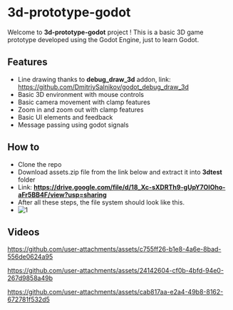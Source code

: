 # 3d-prototype-godot

Welcome to **3d-prototype-godot** project ! This is a basic 3D game prototype developed using the Godot Engine, just to learn Godot.

## Features

- Line drawing thanks to **debug_draw_3d** addon, link: https://github.com/DmitriySalnikov/godot_debug_draw_3d
- Basic 3D environment with mouse controls
- Basic camera movement with clamp features
- Zoom in and zoom out with clamp features
- Basic UI elements and feedback
- Message passing using godot signals

## How to
- Clone the repo
- Download assets.zip file from the link below and extract it into **3dtest** folder
- Link: **https://drive.google.com/file/d/18_Xc-sXDRTh9-gUpY7OIOho-aFr5BB4F/view?usp=sharing**
- After all these steps, the file system should look like this.
- ![1](https://github.com/user-attachments/assets/e5b7217d-8a67-423e-aca0-231594083095)


## Videos



https://github.com/user-attachments/assets/c755ff26-b1e8-4a6e-8bad-556de0624a95


https://github.com/user-attachments/assets/24142604-cf0b-4bfd-94e0-267d9858a49b



https://github.com/user-attachments/assets/cab817aa-e2a4-49b8-8162-672781f532d5


